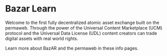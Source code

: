 # Bazar Learn

Welcome to the first fully decentralized atomic asset exchange built on the permaweb. Through the power of the Universal Content Marketplace (UCM) protocol and the Universal Data License (UDL) content creators can trade digital assets with real world rights.

Learn more about BazAR and the permaweb in these info pages.
